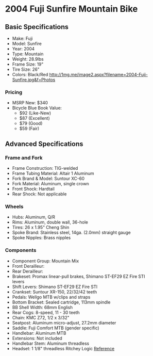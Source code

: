 # **2004 Fuji Sunfire Mountain Bike** #
## Basic Specifications ##
  * Make: Fuji
  * Model: Sunfire
  * Year: 2004
  * Type: Mountain
  * Weight: 28.9lbs
  * Frame Size: 19"
  * Tire Size: 26"
  * Colors: Black/Red
http://1mg.me/image2.aspx?filename=2004-Fuji-Sunfire.jpg&f=Photos
### Pricing ###
  * MSRP New: $340
  * Bicycle Blue Book Value:
    * $92 (Like-New)
    * $87 (Excellent)
    * $79 (Good)
    * $59 (Fair)
## Advanced Specifications ##
### Frame and Fork ###
  * Frame Construction: TIG-welded
  * Frame Tubing Material: Altair 1 Aluminum
  * Fork Brand & Model: Suntour XC-60
  * Fork Material: Aluminum, single crown
  * Front Shock: Hardtail
  * Rear Shock: Not applicable
### Wheels ###
  * Hubs: Aluminum, Q/R
  * Rims: Aluminum, double wall, 36-hole
  * Tires: 26 x 1.95" Cheng Shin
  * Spoke Brand: Stainless steel, 14ga. (2.0mm) straight gauge
  * Spoke Nipples: Brass nipples
### Components ###
  * Component Group: Mountain Mix
  * Front Derailleur:
  * Rear Derailleur:
  * Brakeset: Promax linear-pull brakes, Shimano ST-EF29 EZ Fire STI levers
  * Shift Levers: Shimano ST-EF29 EZ Fire STI
  * Crankset: Suntour XR-150, 22/32/42 teeth
  * Pedals: Wellgo MTB w/clips and straps
  * Bottom Bracket: Sealed cartridge, 113mm spindle
  * BB Shell Width: 68mm English
  * Rear Cogs: 8-speed, 11 - 30 teeth
  * Chain: KMC Z72, 1/2 x 3/32"
  * Seatpost: Aluminum micro-adjust, 27.2mm diameter
  * Saddle: Fuji Comfort MTB (gender specific)
  * Handlebar: Aluminum MTB
  * Extensions: Not included
  * Handlebar Stem: Aluminum threadless
  * Headset: 1 1/8" threadless Ritchey Logic
[Reference](http://www.bicyclebluebook.com/searchlistingdetail.aspx?id=31104)